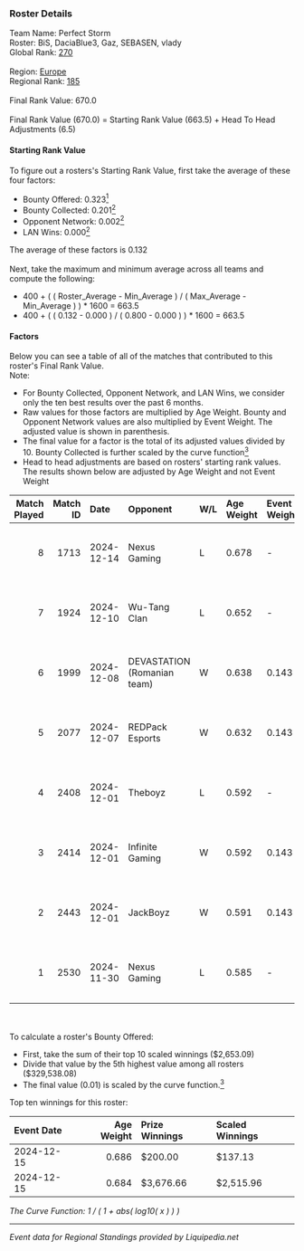 ### Roster Details<br />
Team Name: Perfect Storm<br />
Roster: BiS, DaciaBlue3, Gaz, SEBASEN, vlady<br />
Global Rank: [270](../standings_global.md)<br />
<br />
Region: [Europe]( ../standings_europe.md)<br />
Regional Rank: [185]( ../standings_europe.md)<br />
<br />
Final Rank Value:  670.0<br />
<br />
Final Rank Value (670.0) = Starting Rank Value (663.5) + Head To Head Adjustments (6.5)<br />

#### Starting Rank Value<br />
To figure out a rosters's Starting Rank Value, first take the average of these four factors:<br />
- Bounty Offered: 0.323[<sup>1</sup>](#table2)
- Bounty Collected: 0.201[<sup>2</sup>](#table1)
- Opponent Network: 0.002[<sup>2</sup>](#table1)
- LAN Wins: 0.000[<sup>2</sup>](#table1)

The average of these factors is 0.132<br />
<br />
Next, take the maximum and minimum average across all teams and compute the following:<br />
- 400 + ( ( Roster_Average - Min_Average ) / ( Max_Average - Min_Average ) ) * 1600 = 663.5
- 400 + ( ( 0.132 - 0.000 ) / ( 0.800 - 0.000 ) ) * 1600 = 663.5


#### Factors<br />
Below you can see a table of all of the matches that contributed to this roster's Final Rank Value.<br />
Note:<br />

- For Bounty Collected, Opponent Network, and LAN Wins, we consider only the ten best results over the past 6 months.
- Raw values for those factors are multiplied by Age Weight. Bounty and Opponent Network values are also multiplied by Event Weight. The adjusted value is shown in parenthesis.
- The final value for a factor is the total of its adjusted values divided by 10. Bounty Collected is further scaled by the curve function[<sup>3</sup>](#curveFunction)
- Head to head adjustments are based on rosters' starting rank values. The results shown below are adjusted by Age Weight and not Event Weight
<span id="table1"></span><br />


| Match Played | Match ID | Date       | Opponent                    | W/L | Age Weight | Event Weight | Bounty Collected | Opponent Network | LAN Wins  | H2H Adj. | Roster                               |
| -: | -: | :- | :- | :- | :- | :- | :- | :- | :- | -: | :- |
|            8 |     1713 | 2024-12-14 | Nexus Gaming                | L   | 0.678      | -            | -                | -                | -         |    -2.21 | BiS, DaciaBlue3, Gaz, SEBASEN, vlady |
|            7 |     1924 | 2024-12-10 | Wu-Tang Clan                | L   | 0.652      | -            | -                | -                | -         |   -11.28 | BiS, DaciaBlue3, Gaz, SEBASEN, vlady |
|            6 |     1999 | 2024-12-08 | DEVASTATION (Romanian team) | W   | 0.638      | 0.143        | 0.003 (0.000)    | 0.081 (0.007)    | 0 (0.000) |     9.19 | BiS, DaciaBlue3, Gaz, SEBASEN, vlady |
|            5 |     2077 | 2024-12-07 | REDPack Esports             | W   | 0.632      | 0.143        | 0.001 (0.000)    | 0.084 (0.008)    | 0 (0.000) |     8.28 | BiS, DaciaBlue3, Gaz, SEBASEN, vlady |
|            4 |     2408 | 2024-12-01 | Theboyz                     | L   | 0.592      | -            | -                | -                | -         |   -10.19 | BiS, DaciaBlue3, Gaz, SEBASEN, vlady |
|            3 |     2414 | 2024-12-01 | Infinite Gaming             | W   | 0.592      | 0.143        | 0.000 (0.000)    | 0.059 (0.005)    | 0 (0.000) |     5.04 | BiS, DaciaBlue3, Gaz, SEBASEN, vlady |
|            2 |     2443 | 2024-12-01 | JackBoyz                    | W   | 0.591      | 0.143        | 0.008 (0.001)    | 0.055 (0.005)    | 0 (0.000) |     8.99 | BiS, DaciaBlue3, Gaz, SEBASEN, vlady |
|            1 |     2530 | 2024-11-30 | Nexus Gaming                | L   | 0.585      | -            | -                | -                | -         |    -1.34 | BiS, DaciaBlue3, Gaz, SEBASEN, vlady |

<br />
<span id="table2"></span><br />
To calculate a roster's Bounty Offered:<br />

- First, take the sum of their top 10 scaled winnings ($2,653.09)
- Divide that value by the 5th highest value among all rosters ($329,538.08)
- The final value (0.01) is scaled by the curve function.[<sup>3</sup>](#curveFunction)

Top ten winnings for this roster:<br />

| Event Date | Age Weight | Prize Winnings | Scaled Winnings |
| :- | -: | :- | :- |
| 2024-12-15 |      0.686 | $200.00        | $137.13         |
| 2024-12-15 |      0.684 | $3,676.66      | $2,515.96       |


<span id="curveFunction"></span>_The Curve Function: 1 / ( 1 + abs( log10( x ) ) )_<br />

---
_Event data for Regional Standings provided by Liquipedia.net_<br />
